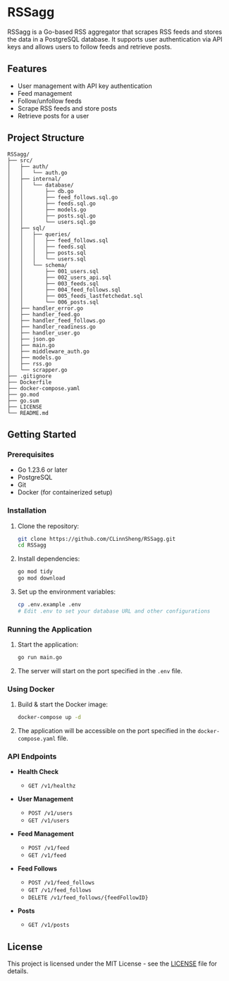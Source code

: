 # RSSagg

RSSagg is a Go-based RSS aggregator that scrapes RSS feeds and stores the data in a PostgreSQL database. It supports user authentication via API keys and allows users to follow feeds and retrieve posts.

## Features

- User management with API key authentication
- Feed management
- Follow/unfollow feeds
- Scrape RSS feeds and store posts
- Retrieve posts for a user

## Project Structure

```
RSSagg/
├── src/
│   ├── auth/
│   │   └── auth.go
│   ├── internal/
│   │   └── database/
│   │       ├── db.go
│   │       ├── feed_follows.sql.go
│   │       ├── feeds.sql.go
│   │       ├── models.go
│   │       ├── posts.sql.go
│   │       └── users.sql.go
│   ├── sql/
│   │   ├── queries/
│   │   │   ├── feed_follows.sql
│   │   │   ├── feeds.sql
│   │   │   ├── posts.sql
│   │   │   └── users.sql
│   │   └── schema/
│   │       ├── 001_users.sql
│   │       ├── 002_users_api.sql
│   │       ├── 003_feeds.sql
│   │       ├── 004_feed_follows.sql
│   │       ├── 005_feeds_lastfetchedat.sql
│   │       └── 006_posts.sql
│   ├── handler_error.go
│   ├── handler_feed.go
│   ├── handler_feed_follows.go
│   ├── handler_readiness.go
│   ├── handler_user.go
│   ├── json.go
│   ├── main.go
│   ├── middleware_auth.go
│   ├── models.go
│   ├── rss.go
│   └── scrapper.go
├── .gitignore
├── Dockerfile
├── docker-compose.yaml
├── go.mod
├── go.sum
├── LICENSE
└── README.md
```

## Getting Started

### Prerequisites

- Go 1.23.6 or later
- PostgreSQL
- Git
- Docker (for containerized setup)

### Installation

1. Clone the repository:
    ```sh
    git clone https://github.com/CLinnSheng/RSSagg.git
    cd RSSagg
    ```

2. Install dependencies:
    ```sh
    go mod tidy
    go mod download
    ```

3. Set up the environment variables:
    ```sh
    cp .env.example .env
    # Edit .env to set your database URL and other configurations
    ```

### Running the Application

1. Start the application:
    ```sh
    go run main.go
    ```

2. The server will start on the port specified in the `.env` file.

### Using Docker

1. Build & start the Docker image:
    ```sh
    docker-compose up -d 

2. The application will be accessible on the port specified in the `docker-compose.yaml` file.

### API Endpoints

- **Health Check**
  - `GET /v1/healthz`

- **User Management**
  - `POST /v1/users`
  - `GET /v1/users`

- **Feed Management**
  - `POST /v1/feed`
  - `GET /v1/feed`

- **Feed Follows**
  - `POST /v1/feed_follows`
  - `GET /v1/feed_follows`
  - `DELETE /v1/feed_follows/{feedFollowID}`

- **Posts**
  - `GET /v1/posts`

## License

This project is licensed under the MIT License - see the [LICENSE](LICENSE) file for details.